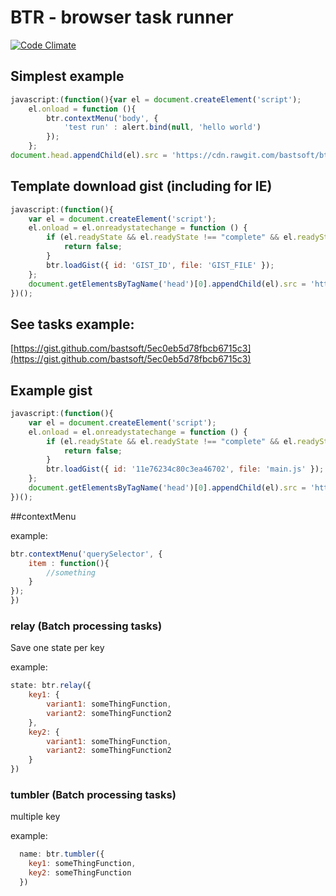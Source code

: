 # BTR - browser task runner

[![Code Climate](https://codeclimate.com/github/bastsoft/btr.png)](https://codeclimate.com/github/bastsoft/btr)

## Simplest example

```js
javascript:(function(){var el = document.createElement('script');
    el.onload = function (){
        btr.contextMenu('body', {
            'test run' : alert.bind(null, 'hello world')
        });
    };
document.head.appendChild(el).src = 'https://cdn.rawgit.com/bastsoft/btr/v0.1.0/btr.js';})();
```

## Template download gist (including for IE)

```js
javascript:(function(){
    var el = document.createElement('script');
    el.onload = el.onreadystatechange = function () {
        if (el.readyState && el.readyState !== "complete" && el.readyState !== "loaded") {
            return false;
        }
        btr.loadGist({ id: 'GIST_ID', file: 'GIST_FILE' });
    };
    document.getElementsByTagName('head')[0].appendChild(el).src = 'https://cdn.rawgit.com/bastsoft/btr/v0.1.0/btr.js';
})();
```

## See tasks example:

[https://gist.github.com/bastsoft/5ec0eb5d78fbcb6715c3](https://gist.github.com/bastsoft/5ec0eb5d78fbcb6715c3)

## Example gist

```js
javascript:(function(){
    var el = document.createElement('script');
    el.onload = el.onreadystatechange = function () {
        if (el.readyState && el.readyState !== "complete" && el.readyState !== "loaded") {
            return false;
        }
        btr.loadGist({ id: '11e76234c80c3ea46702', file: 'main.js' });
    };
    document.getElementsByTagName('head')[0].appendChild(el).src = 'https://cdn.rawgit.com/bastsoft/btr/v0.1.0/btr.js';
})();
```

##contextMenu

example:
```js
btr.contextMenu('querySelector', {
    item : function(){
        //something
    }
});
})
```

### relay (Batch processing tasks)

Save one state per key

example:

```js
state: btr.relay({
    key1: {
        variant1: someThingFunction,
        variant2: someThingFunction2
    },
    key2: {
        variant1: someThingFunction,
        variant2: someThingFunction2
    }
})
```
### tumbler (Batch processing tasks)
multiple key

example:
```js
  name: btr.tumbler({
    key1: someThingFunction,
    key2: someThingFunction
  })
```
